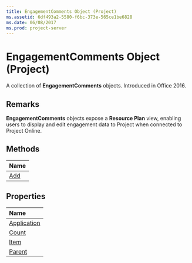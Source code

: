 ```yaml
---
title: EngagementComments Object (Project)
ms.assetid: 6df493a2-5580-f6bc-373e-565ce1be6828
ms.date: 06/08/2017
ms.prod: project-server
---
```



# EngagementComments Object (Project)

A collection of  **EngagementComments** objects. Introduced in Office 2016.
 


## Remarks

 **EngagementComments** objects expose a **Resource Plan** view, enabling users to display and edit engagement data to Project when connected to Project Online.
 

 

## Methods
<a name="methods"> </a>



|**Name**|
|:-----|
|[Add](engagementcomments-add-method-project.md)|

## Properties
<a name="properties"> </a>



|**Name**|
|:-----|
|[Application](engagementcomments-application-property-project.md)|
|[Count](engagementcomments-count-property-project.md)|
|[Item](engagementcomments-item-property-project.md)|
|[Parent](engagementcomments-parent-property-project.md)|

